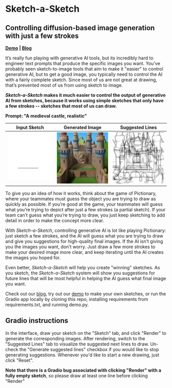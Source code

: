 # Sketch-a-Sketch

## Controlling diffusion-based image generation with just a few strokes

**[Demo](https://colab.research.google.com/drive/1Biw7s0BD_NtV3wC2lIjVaeg6qXj0KOTv?usp=sharing) | [Blog](https://vsanimator.github.io/sketchasketch)**

It’s really fun playing with generative AI tools, but its incredibly hard to engineer text prompts that produce the specific images you want. You’ve probably seen sketch-to-image tools that aim to make it "easier" to control generative AI, but to get a good image, you typically need to control the AI with a fairly complete sketch. Since most of us are not great at drawing, that’s prevented most of us from using sketch to image. 

***Sketch-a-Sketch* makes it much easier to control the output of generative AI from sketches, because it works using simple sketches that only have a few strokes -- sketches that most of us can draw.**

**Prompt: "A medieval castle, realistic"**

| **Input Sketch** | **Generated Image** | **Suggested Lines**
|:--:| :--: | :--: |
| ![](Sketch-a-Sketch/castle_s.gif) | ![](Sketch-a-Sketch/castle_o1.gif) | ![](Sketch-a-Sketch/castle_p.gif) |

To give you an idea of how it works, think about the game of Pictionary, where your teammates must guess the object you are trying to draw as quickly as possible. If you’re good at the game, your teammates will guess what you’re trying to depict after just a few strokes (a partial sketch). If your team can’t guess what you’re trying to draw, you just keep sketching to add detail in order to make the concept more clear.

With *Sketch-a-Sketch*, controlling generative AI is lot like playing Pictionary: just sketch a few strokes, and the AI will guess what you are trying to draw and give you suggestions for high-quality final images.
If the AI isn’t giving you the images you want, don’t worry. Just draw a few more strokes to make your desired image more clear, and keep iterating until the AI creates the images you hoped for.

Even better, *Sketch-a-Sketch* will help you create "winning" sketches. As you sketch, the *Sketch-a-Sketch* system will show you suggestions for future lines that will be most helpful in helping the AI guess what final image you want.

Check out our [blog](https://vsanimator.github.io/sketchasketch), try out our [demo](https://colab.research.google.com/drive/1Biw7s0BD_NtV3wC2lIjVaeg6qXj0KOTv?usp=sharing) to make your own sketches, or run the Gradio app locally by cloning this repo, installing requirements from requirements.txt, and running demo.py.

## Gradio instructions

In the interface, draw your sketch on the "Sketch" tab, and click "Render" to generate the corresponding images. After rendering, switch to the "Suggested Lines" tab to visualize the suggested next lines to draw. Un-check the "Generate suggested lines" checkbox if you would like to stop generating suggestions. Whenever you'd like to start a new drawing, just click "Reset". 

**Note that there is a Gradio bug associated with clicking "Render" with a fully empty sketch**, so please draw at least one line before clicking "Render"
